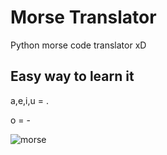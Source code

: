 # Morse Translator

Python morse code translator xD

## Easy way to learn it
a,e,i,u = .

o = -

![morse](https://k60.kn3.net/taringa/A/5/6/7/2/9/J28592/F4E.jpg)
